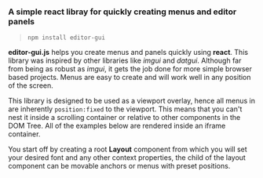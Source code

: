 ### A simple react libray for quickly creating menus and editor panels


> `npm install editor-gui`


**editor-gui.js** helps you create menus and panels quickly using **react**. This library was inspired by other libraries like *imgui* and *datgui*. Although far from being as robust as *imgui*, it gets the job done for more simple browser based projects. Menus are easy to create and will work well in any position of the screen.

This library is designed to be used as a viewport overlay, hence all menus in are inherently `position:fixed` to the viewport. This means that you can't nest it inside a scrolling container or relative to other components in the DOM Tree. All of the examples below are rendered inside an iframe container.



You start off by creating a root **Layout** component from which you will set your desired font and any other context properties, the child of the layout component can be movable anchors or menus with preset positions.